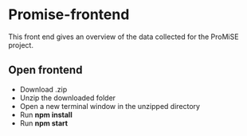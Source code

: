 # Promise-frontend

This front end gives an overview of the data collected for the ProMiSE project.

## Open frontend

- Download .zip
- Unzip the downloaded folder
- Open a new terminal window in the unzipped directory
- Run **npm install**
- Run **npm start**
